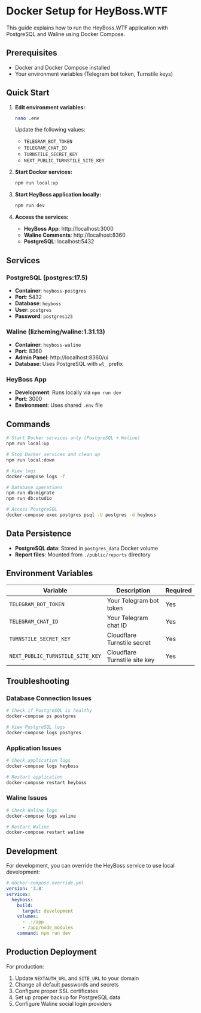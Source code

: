 # Docker Setup for HeyBoss.WTF

This guide explains how to run the HeyBoss.WTF application with PostgreSQL and Waline using Docker Compose.

## Prerequisites

- Docker and Docker Compose installed
- Your environment variables (Telegram bot token, Turnstile keys)

## Quick Start

1. **Edit environment variables:**
   ```bash
   nano .env
   ```
   Update the following values:
   - `TELEGRAM_BOT_TOKEN`
   - `TELEGRAM_CHAT_ID`
   - `TURNSTILE_SECRET_KEY`
   - `NEXT_PUBLIC_TURNSTILE_SITE_KEY`

2. **Start Docker services:**
   ```bash
   npm run local:up
   ```

3. **Start HeyBoss application locally:**
   ```bash
   npm run dev
   ```

4. **Access the services:**
   - **HeyBoss App**: http://localhost:3000
   - **Waline Comments**: http://localhost:8360
   - **PostgreSQL**: localhost:5432

## Services

### PostgreSQL (postgres:17.5)
- **Container**: `heyboss-postgres`
- **Port**: 5432
- **Database**: `heyboss`
- **User**: `postgres`
- **Password**: `postgres123`

### Waline (lizheming/waline:1.31.13)
- **Container**: `heyboss-waline`
- **Port**: 8360
- **Admin Panel**: http://localhost:8360/ui
- **Database**: Uses PostgreSQL with `wl_` prefix

### HeyBoss App
- **Development**: Runs locally via `npm run dev`
- **Port**: 3000
- **Environment**: Uses shared `.env` file

## Commands

```bash
# Start Docker services only (PostgreSQL + Waline)
npm run local:up

# Stop Docker services and clean up
npm run local:down

# View logs
docker-compose logs -f

# Database operations
npm run db:migrate
npm run db:studio

# Access PostgreSQL
docker-compose exec postgres psql -U postgres -d heyboss
```

## Data Persistence

- **PostgreSQL data**: Stored in `postgres_data` Docker volume
- **Report files**: Mounted from `./public/reports` directory

## Environment Variables

| Variable | Description | Required |
|----------|-------------|----------|
| `TELEGRAM_BOT_TOKEN` | Your Telegram bot token | Yes |
| `TELEGRAM_CHAT_ID` | Your Telegram chat ID | Yes |
| `TURNSTILE_SECRET_KEY` | Cloudflare Turnstile secret | Yes |
| `NEXT_PUBLIC_TURNSTILE_SITE_KEY` | Cloudflare Turnstile site key | Yes |

## Troubleshooting

### Database Connection Issues
```bash
# Check if PostgreSQL is healthy
docker-compose ps postgres

# View PostgreSQL logs
docker-compose logs postgres
```

### Application Issues
```bash
# Check application logs
docker-compose logs heyboss

# Restart application
docker-compose restart heyboss
```

### Waline Issues
```bash
# Check Waline logs
docker-compose logs waline

# Restart Waline
docker-compose restart waline
```

## Development

For development, you can override the HeyBoss service to use local development:

```yaml
# docker-compose.override.yml
version: '3.8'
services:
  heyboss:
    build:
      target: development
    volumes:
      - .:/app
      - /app/node_modules
    command: npm run dev
```

## Production Deployment

For production:

1. Update `NEXTAUTH_URL` and `SITE_URL` to your domain
2. Change all default passwords and secrets
3. Configure proper SSL certificates
4. Set up proper backup for PostgreSQL data
5. Configure Waline social login providers